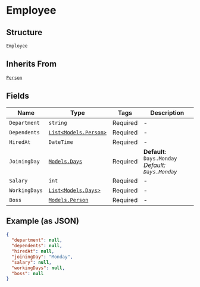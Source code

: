 
# Employee

## Structure

`Employee`

## Inherits From

[`Person`](/doc/models/person.md)

## Fields

| Name | Type | Tags | Description |
|  --- | --- | --- | --- |
| `Department` | `string` | Required | - |
| `Dependents` | [`List<Models.Person>`](/doc/models/person.md) | Required | - |
| `HiredAt` | `DateTime` | Required | - |
| `JoiningDay` | [`Models.Days`](/doc/models/days.md) | Required | **Default**: `Days.Monday`<br>*Default: `Days.Monday`* |
| `Salary` | `int` | Required | - |
| `WorkingDays` | [`List<Models.Days>`](/doc/models/days.md) | Required | - |
| `Boss` | [`Models.Person`](/doc/models/person.md) | Required | - |

## Example (as JSON)

```json
{
  "department": null,
  "dependents": null,
  "hiredAt": null,
  "joiningDay": "Monday",
  "salary": null,
  "workingDays": null,
  "boss": null
}
```

